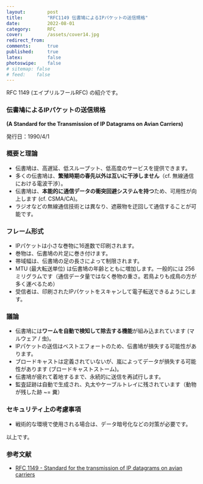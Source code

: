 ```yaml
---
layout:        post
title:         "RFC1149 伝書鳩によるIPパケットの送信規格"
date:          2022-08-01
category:      RFC
cover:         /assets/cover14.jpg
redirect_from:
comments:      true
published:     true
latex:         false
photoswipe:    false
# sitemap: false
# feed:    false
---
```


RFC 1149 (エイプリルフールRFC) の紹介です。

### 伝書鳩によるIPパケットの送信規格
**(A Standard for the Transmission of IP Datagrams on Avian Carriers)**

発行日：1990/4/1

### 概要と理論

- 伝書鳩は、高遅延、低スループット、低高度のサービスを提供できます。
- 多くの伝書鳩は、**繁殖時期の春先以外は互いに干渉しません**（cf. 無線通信における電波干渉）。
- 伝書鳩は、**本能的に通信データの衝突回避システムを持つ**ため、可用性が向上します (cf. CSMA/CA)。
- ラジオなどの無線通信技術とは異なり、遮蔽物を迂回して通信することが可能です。

### フレーム形式

- IPパケットは小さな巻物に16進数で印刷されます。
- 巻物は、伝書鳩の片足に巻き付けます。
- 帯域幅は、伝書鳩の足の長さによって制限されます。
- MTU (最大転送単位) は伝書鳩の年齢とともに増加します。一般的には 256 ミリグラムです（通信データ量ではなく巻物の重さ。若鳥よりも成鳥の方が多く運べるため）
- 受信者は、印刷されたIPパケットをスキャンして電子転送できるようにします。

### 議論

- 伝書鳩には**ワームを自動で検知して除去する機能**が組み込まれています (マルウェア / 虫)。
- IPパケットの送信はベストエフォートのため、伝書鳩が損失する可能性があります。
- ブロードキャストは定義されていないが、嵐によってデータが損失する可能性があります (ブロードキャストストーム)。
- 伝書鳩が疲れて着地するまで、永続的に送信を再試行します。
- 監査証跡は自動で生成され、丸太やケーブルトレイに残されています（動物が残した跡 ~= 糞）

### セキュリティ上の考慮事項

- 戦術的な環境で使用される場合は、データ暗号化などの対策が必要です。

以上です。


### 参考文献

- [RFC 1149 - Standard for the transmission of IP datagrams on avian carriers](https://datatracker.ietf.org/doc/html/rfc1149)
